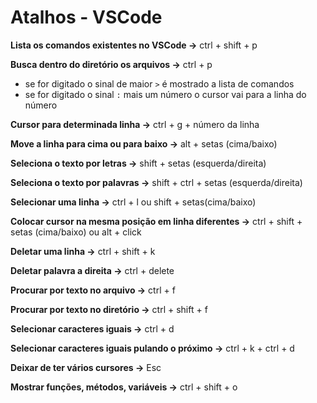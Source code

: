 # Atalhos - VSCode 

**Lista os comandos existentes no VSCode ->** ctrl + shift + p

**Busca dentro do diretório os arquivos ->** ctrl + p

* se for digitado o sinal de maior `>` é mostrado a lista de comandos
* se for digitado o sinal `:` mais um número o cursor vai para a linha do número

**Cursor para determinada linha ->** ctrl + g + número da linha

**Move a linha para cima ou para baixo ->** alt + setas (cima/baixo)
 
**Seleciona o texto por letras ->** shift + setas (esquerda/direita)

**Seleciona o texto por palavras ->** shift + ctrl + setas (esquerda/direita)

**Selecionar uma linha ->** ctrl + l ou shift + setas(cima/baixo)

**Colocar cursor na mesma posição em linha diferentes ->** ctrl + shift + setas (cima/baixo) ou alt + click

**Deletar uma linha ->** ctrl + shift + k

**Deletar palavra a direita ->** ctrl + delete

**Procurar por texto no arquivo ->** ctrl + f

**Procurar por texto no diretório ->** ctrl + shift + f

**Selecionar caracteres iguais ->** ctrl + d

**Selecionar caracteres iguais pulando o próximo ->** ctrl + k + ctrl + d

**Deixar de ter vários cursores ->** Esc

**Mostrar funções, métodos, variáveis ->** ctrl + shift + o
